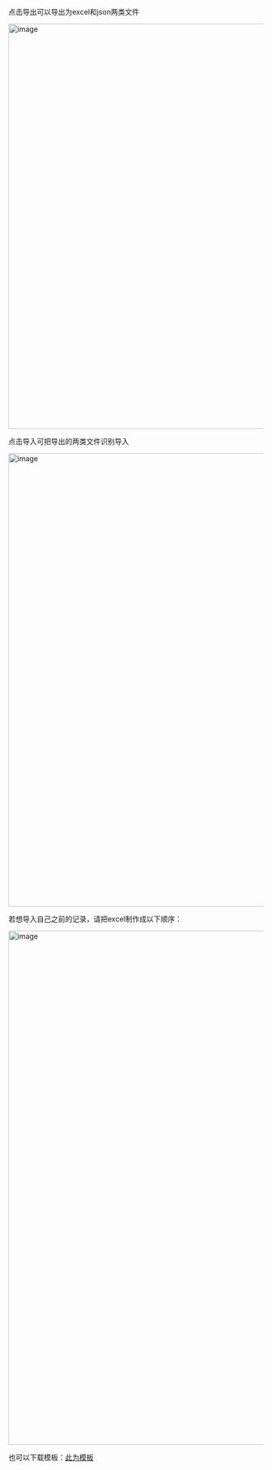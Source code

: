 点击导出可以导出为excel和json两类文件

<img width="1249" height="800" alt="image" src="https://github.com/user-attachments/assets/c45336d4-ed56-497a-9576-79cc63bebd11" />

点击导入可把导出的两类文件识别导入

<img width="1256" height="895" alt="image" src="https://github.com/user-attachments/assets/8cc3caa0-a64b-4367-9edb-0fb854ea6072" />

若想导入自己之前的记录，请把excel制作成以下顺序：

<img width="1919" height="1015" alt="image" src="https://github.com/user-attachments/assets/1f2c597b-4dc2-440a-b27b-06164b4fb875" />

也可以下载模板：[此为模板](template.xlsx)
